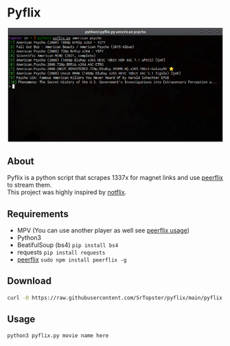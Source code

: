 # Pyflix
<p align="center">
<img src="./banner.png" alt="Banner" width="500px">
</p>

## About
Pyflix is a python script that scrapes 1337x for magnet links and use [peerflix](https://github.com/mafintosh/peerflix) to stream them.<br>
This project was highly inspired by [notflix](https://github.com/Bugswriter/notflix).
## Requirements
* MPV (You can use another player as well see [peerflix usage](https://github.com/mafintosh/peerflix#usage))
* Python3
* BeatifulSoup (bs4) `pip install bs4`
* requests `pip install requests`
* [peerflix](https://github.com/mafintosh/peerflix) `sudo npm install peerflix -g`
## Download
``` sh
curl -O https://raw.githubusercontent.com/SrTopster/pyflix/main/pyflix.py
```
## Usage
``` sh
python3 pyflix.py movie name here
```
